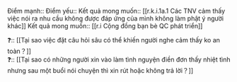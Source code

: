 

Điểm mạnh::
Điểm yếu::
Kết quả mong muốn:: [[r.k.i.1a.1 Các TNV cảm thấy việc nói ra nhu cầu không được đáp ứng của mình không làm phật ý người khác]]
Kết quả mong muốn:: [[r.i Cộng đồng bạn bè QC phát triển]]

❓:: [[Tại sao việc đặt câu hỏi sâu có thể khiến người nghe cảm thấy ko an toàn？]]  
❓:: [[Tại sao có những người xin vào làm tình nguyện điền đơn thấy nhiệt tình nhưng sau một buổi nói chuyện thì xin rút hoặc không trả lời？]]  
